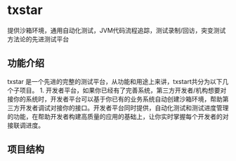 # txstar
提供沙箱环境，通用自动化测试，JVM代码流程追踪，测试录制/回访，突变测试方法论的先进测试平台

## 功能介绍
txstar 是一个先进的完整的测试平台，从功能和用途上来讲，txstart共分为以下几个子项目。
1. 
开发者平台，如果你已经有了完善系统，第三方开发者/机构想要对接你的系统时，开发者平台可以基于你已有的业务系统自动创建沙箱环境，帮助第三方开发者调试对接你的接口。开发者平台同时提供，自动化测试和测试进度管理的功能，在帮助开发者构建高质量的应用的基础上，让你实时掌握每个开发者的对接联调进度。

## 项目结构

